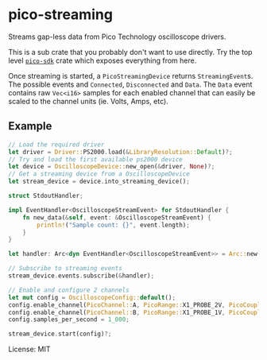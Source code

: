 # pico-streaming

Streams gap-less data from Pico Technology oscilloscope drivers.

This is a sub crate that you probably don't want to use directly. Try the top level
[`pico-sdk`](https://crates.io/crates/pico-sdk) crate which exposes everything from here.

Once streaming is started, a `PicoStreamingDevice` returns `StreamingEvent`s. The possible events
and `Connected`, `Disconnected` and `Data`. The `Data` event contains raw `Vec<i16>` samples for
each enabled channel that can easily be scaled to the channel units (ie. Volts, Amps, etc).

## Example

```rust
// Load the required driver
let driver = Driver::PS2000.load(&LibraryResolution::Default)?;
// Try and load the first available ps2000 device
let device = OscilloscopeDevice::new_open(&driver, None)?;
// Get a streaming device from a OscilloscopeDevice
let stream_device = device.into_streaming_device();

struct StdoutHandler;

impl EventHandler<OscilloscopeStreamEvent> for StdoutHandler {
    fn new_data(&self, event: &OscilloscopeStreamEvent) {
        println!("Sample count: {}", event.length);
    }
}

let handler: Arc<dyn EventHandler<OscilloscopeStreamEvent>> = Arc::new(StdoutHandler);

// Subscribe to streaming events
stream_device.events.subscribe(&handler);

// Enable and configure 2 channels
let mut config = OscilloscopeConfig::default();
config.enable_channel(PicoChannel::A, PicoRange::X1_PROBE_2V, PicoCoupling::DC);
config.enable_channel(PicoChannel::B, PicoRange::X1_PROBE_1V, PicoCoupling::AC);
config.samples_per_second = 1_000;

stream_device.start(config)?;
```

License: MIT
